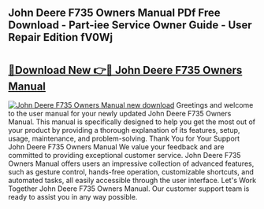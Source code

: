 ## John Deere F735 Owners Manual PDf Free Download - Part-iee Service Owner Guide - User Repair Edition fV0Wj

# <h2><a href="http://bc87089.oget.top/?id=John+Deere+F735+Owners+Manual">🔗Download New 👉🔴 John Deere F735 Owners Manual</a></h2>

[![John Deere F735 Owners Manual new download](https://i.imgur.com/5g1atiW.png)](http://bc87089.oget.top/?id=John+Deere+F735+Owners+Manual)
Greetings and welcome to the user manual for your newly updated John Deere F735 Owners Manual. This manual is specifically designed to help you get the most out of your product by providing a thorough explanation of its features, setup, usage, maintenance, and problem-solving. Thank You for Your Support John Deere F735 Owners Manual We value your feedback and are committed to providing exceptional customer service. John Deere F735 Owners Manual offers users an impressive collection of advanced features, such as gesture control, hands-free operation, customizable shortcuts, and automated tasks, all easily accessible through the user interface. Let's Work Together John Deere F735 Owners Manual. Our customer support team is ready to assist you in any way possible.
